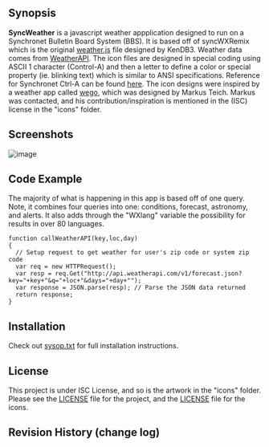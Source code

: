 ## Synopsis

**SyncWeather** is a javascript weather appplication designed to run on a Synchronet Bulletin Board System (BBS). It is based off of syncWXRemix which is the original [weather.js](https://github.com/KenDB3/syncWXremix) file designed by KenDB3. Weather data comes from [WeatherAPI](https://weatherapi.com). The icon files are designed in special coding using ASCII 1 character (Control-A) and then a letter to define a color or special property (ie. blinking text) which is similar to ANSI specifications. Reference for Synchronet Ctrl-A can be found [here](http://wiki.synchro.net/custom:ctrl-a_codes). The icon designs were inspired by a weather app called [wego](https://github.com/schachmat/wego), which was designed by Markus Teich. Markus was contacted, and his contribution/inspiration is mentioned in the (ISC) license in the "icons" folder. 

## Screenshots 
![image](https://user-images.githubusercontent.com/79421540/232911991-894a4822-52d6-43f7-b218-b2057963db30.png)

## Code Example
The majority of what is happening in this app is based off of one query. Note, it combines four queries into one: conditions, forecast, astronomy, and alerts. It also adds through the "WXlang" variable the possibility for results in over 80 languages.

```
function callWeatherAPI(key,loc,day)
{
  // Setup request to get weather for user's zip code or system zip code
  var req = new HTTPRequest();
  var resp = req.Get("http://api.weatherapi.com/v1/forecast.json?key="+key+"&q="+loc+"&days="+day+"");
  var response = JSON.parse(resp); // Parse the JSON data returned
  return response;
}
```

## Installation
Check out [sysop.txt](https://github.com/mhansel7399/SyncWeather/blob/main/sysop.txt) for full installation instructions.

## License

This project is under ISC License, and so is the artwork in the "icons" folder. 
Please see the [LICENSE](https://github.com/KenDB3/syncWXremix/blob/master/LICENSE) file for the project, and the [LICENSE](https://github.com/KenDB3/syncWXremix/blob/master/icons/LICENSE) file for the icons.

## Revision History (change log)
